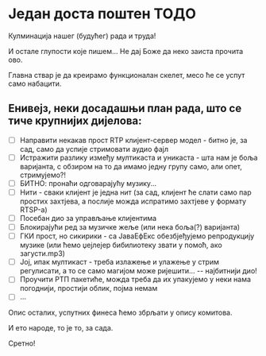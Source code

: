 # Један доста поштен ТОДО

Кулминација нашег (будућег) рада и труда!

И остале глупости које пишем... Не дај Боже да неко заиста прочита ово.

Главна ствар је да креирамо функционалан скелет, месо ће се успут само набацити.

## Енивејз, неки досадашњи план рада, што се тиче крупнијих дијелова:
- [ ] Направити некакав прост RTP клијент-сервер модел - битно је, за сад, само да успије стримовати аудио фајл
- [ ] Истражити разлику између мултикаста и уникаста - шта нам је боља варијанта, с обзиром на то да имамо једну групу само, али опет, стримујемо?!
- [ ] БИТНО: пронаћи одговарајућу музику...
- [ ] Нити - сваки клијент је једна нит (за сад, клијент ће слати само пар простих захтјева, а послије можда испратимо захтјеве у формату RTSP-а)
- [ ] Посебан дио за управљање клијентима
- [ ] Блокирајући ред за музичке жеље (или нека боља(?) варијанта)
- [ ] ГКИ прост, но сикирики - са ЈаваЕфЕкс обезбјеђујемо репродукцију музике (или ћемо џејлејер бибилиотеку звати у помоћ, ако загусти.mp3)
- [ ] Јој, ипак мултикаст - треба излажење и улажење у стрим регулисати, а то се само магијом може ријешити... -- најбитнији дио! 
- [ ] Проучити РТП пакетиће, можда треба да их упакујемо у неки нама погоднији, простији облик, појма немам
- [ ] ...

Опис осталих, успутних финеса ћемо збрљати у опису комитова.

И ето народе, то је то, за сада.


Сретно!
